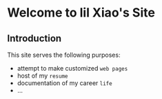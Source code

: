# Welcome to lil Xiao's Site


## Introduction

This site serves the following purposes:

* attempt to make customized `web pages`
* host of my `resume`
* documentation of my career `life`
* ...
